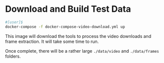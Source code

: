 # Download and Build Test Data

```bash
#[user]$
docker-compose -f docker-compose-video-download.yml up
```

This image will download the tools to process the video downloads and frame extraction.  It will take some time to run.

Once complete, there will be a rather large `./data/video` and `./data/frames` folders.
